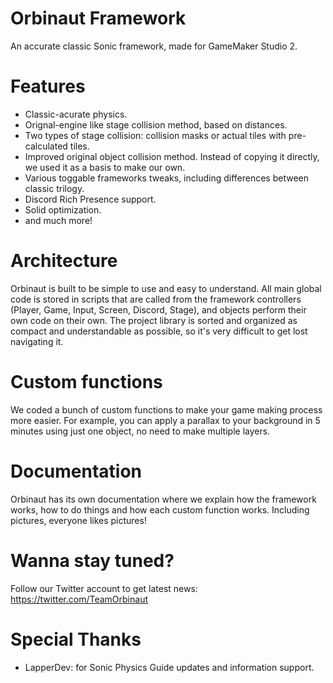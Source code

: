 # Orbinaut Framework
An accurate classic Sonic framework, made for GameMaker Studio 2.

# Features
- Classic-acurate physics.
- Orignal-engine like stage collision method, based on distances.
- Two types of stage collision: collision masks or actual tiles with pre-calculated tiles.
- Improved original object collision method. Instead of copying it directly, we used it as a basis to make our own.
- Various toggable frameworks tweaks, including differences between classic trilogy.
- Discord Rich Presence support.
- Solid optimization.
- and much more!

# Architecture
Orbinaut is built to be simple to use and easy to understand. All main global code is stored in scripts that are called from the framework 
controllers (Player, Game, Input, Screen, Discord, Stage), and objects perform their own code on their own. The project library is sorted 
and organized as compact and understandable as possible, so it's very difficult to get lost navigating it.

# Custom functions
We coded a bunch of custom functions to make your game making process more easier. For example, you can apply a parallax to your background in 5 minutes using 
just one object, no need to make multiple layers.

# Documentation
Orbinaut has its own documentation where we explain how the framework works, how to do things and how each custom function works. Including pictures, 
everyone likes pictures!

# Wanna stay tuned?
Follow our Twitter account to get latest news: https://twitter.com/TeamOrbinaut

# Special Thanks
- LapperDev: for Sonic Physics Guide updates and information support.
